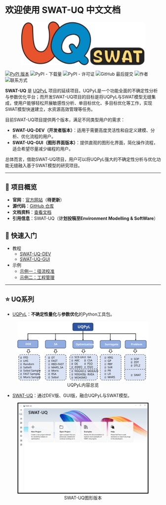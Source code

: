 # 欢迎使用 SWAT-UQ 中文文档

<p align="center"><img src="../assets/SWAT-UQ.svg" width="400"/></p>

[![PyPI 版本](https://badge.fury.io/py/swatuq.svg)](https://badge.fury.io/py/swatuq) ![PyPI - 下载量](https://img.shields.io/pypi/dm/swatuq) ![PyPI - 许可证](https://img.shields.io/pypi/l/swatuq) ![GitHub 最后提交](https://img.shields.io/github/last-commit/smasky/SWAT-UQ) ![作者](https://img.shields.io/badge/Author-wmtSky-orange) ![联系方式](https://img.shields.io/badge/Contact-wmtsmasky%40gmail.com-blue)

**SWAT-UQ** 是 [UQPyL](https://github.com/smasky/UQPyL) 项目的延续项目。UQPyL是一个功能全面的不确定性分析与参数优化平台；而开发SWAT-UQ项目的目标是将UQPyL与SWAT模型无缝集成，使用户能够轻松开展敏感性分析、单目标优化、多目标优化等工作，实现SWAT模型快速建立，水资源高效管理等任务。

目前SWAT-UQ项目提供两个版本，满足不同类型用户的需求：

 - **SWAT-UQ-DEV（开发者版本）**：适用于需要高度灵活性和自定义建模、分析、优化流程的用户。
 - **SWAT-UQ-GUI（图形界面版本）**：提供直观的图形化界面，简化操作流程，适合希望尽量减少编程的用户。

总体而言，借助SWAT-UQ项目，用户可以将UQPyL强大的不确定性分析与优化功能无缝融入基于SWAT模型的研究项目。

---

## 🔗 项目概览

- **官网**：[官方网站](http://www.uq-pyl.com)（**待更新**）
- **源代码**：[GitHub 仓库](https://github.com/smasky/SWAT-UQ/)
- **文档资料**：[查看文档](https://swat-uq.readthedocs.io/en/latest/)
- **引用信息**：SWAT-UQ（**计划投稿至Environment Modelling & SoftWare**）

## 🚀 快速入门

   - 教程
      - [SWAT-UQ-DEV](swat_uq_dev.md)
      - [SWAT-UQ-GUI](swat_uq_gui.md)
   - 示例
      - [示例一：径流校准](example_runoff_calibration.md)
      - [示例二：工程管理](best_management_practices.md)

---

## ⭐ UQ系列

- [UQPyL](https://github.com/smasky/UQPyL)：**不确定性量化**与**参数优化**的Python工具包。

<figure align="center">
  <img src="../assets/images//UQPyL_overview.svg" alt="UQPyL 总览图" width="800"/>
  <figcaption>UQPyL内容总览</figcaption>
</figure>

- [SWAT-UQ](https://github.com/smasky/SWAT-UQ)：通过DEV版、GUI版，融合UQPyL与SWAT模型。

<figure align="center">
  <img src="../assets/images//MainUI.jpg" alt="SWAT-UQ 图形界面版本" width="500"/>
  <figcaption>SWAT-UQ图形版本</figcaption>
</figure>

